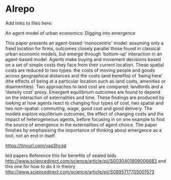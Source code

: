 # AIrepo
Add links to files here:

An agent model of urban economics: Digging into emergence

This paper presents an agent-based ‘monocentric’ model: assuming only a fixed location for firms, outcomes closely parallel those found in classical urban economic models, but emerge through ‘bottom-up’ interaction in an agent-based model. Agents make buying and movement decisions based on a set of simple costs they face from their current location. These spatial costs are reduced to two types: the costs of moving people and goods across geographical distances and the costs (and benefits) of ‘being here’ (the effects of being at a particular location such as land costs, amenities or disamenities). Two approaches to land cost are compared: landlords and a ‘density cost’ proxy. Emergent equilibrium outcomes are found to depend on the interaction of externalities and time. These findings are produced by looking at how agents react to changing four types of cost, two spatial and two non-spatial: commuting, wage, good cost and good delivery. The models explore equilibrium outcomes, the effect of changing costs and the impact of heterogeneous agents, before focusing in on one example to find the source of emergence in the externalities of agent choice. The paper finishes by emphasising the importance of thinking about emergence as a tool, not an end in itself.

https://tinyurl.com/yas3hcsd




bid papers
Reference this for benefits of sealed bids
http://www.sciencedirect.com/science/article/pii/S0030401809006683
and this one for how to do it in theory
http://www.sciencedirect.com/science/article/pii/S0895717705001573
